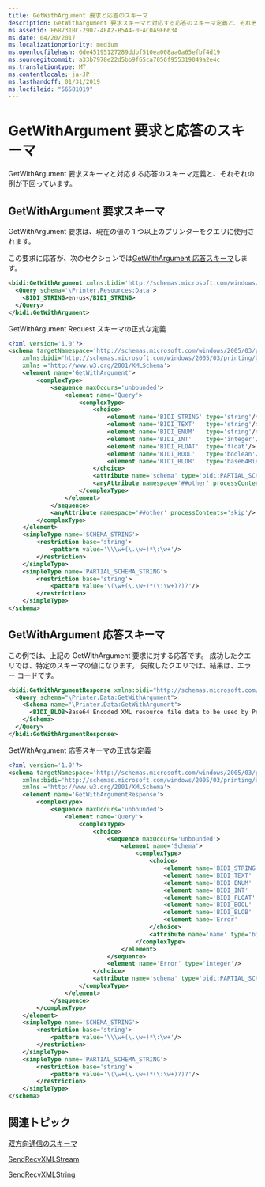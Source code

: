 ```yaml
---
title: GetWithArgument 要求と応答のスキーマ
description: GetWithArgument 要求スキーマと対応する応答のスキーマ定義と、それぞれの例が下回っています。
ms.assetid: F68731BC-2907-4FA2-B5A4-0FAC0A9F663A
ms.date: 04/20/2017
ms.localizationpriority: medium
ms.openlocfilehash: 6de45195127289ddbf510ea008aa0a65efbf4d19
ms.sourcegitcommit: a33b7978e22d5bb9f65ca7056f955319049a2e4c
ms.translationtype: MT
ms.contentlocale: ja-JP
ms.lasthandoff: 01/31/2019
ms.locfileid: "56581019"
---
```

# <a name="getwithargument-request-and-response-schemas"></a>GetWithArgument 要求と応答のスキーマ


GetWithArgument 要求スキーマと対応する応答のスキーマ定義と、それぞれの例が下回っています。

## <a name="getwithargument-request-schema"></a>GetWithArgument 要求スキーマ


GetWithArgument 要求は、現在の値の 1 つ以上のプリンターをクエリに使用されます。

この要求に応答が、次のセクションでは[GetWithArgument 応答スキーマ](#getwithargument-response-schema)します。

```xml
<bidi:GetWithArgument xmlns:bidi='http://schemas.microsoft.com/windows/2005/03/printing/bidi'>
  <Query schema='\Printer.Resources:Data'>
    <BIDI_STRING>en-us</BIDI_STRING>
  </Query>
</bidi:GetWithArgument>
```

GetWithArgument Request スキーマの正式な定義

```xml
<?xml version='1.0'?>  
<schema targetNamespace='http://schemas.microsoft.com/windows/2005/03/printing/bidi'  
    xmlns:bidi='http://schemas.microsoft.com/windows/2005/03/printing/bidi'   
    xmlns ='http://www.w3.org/2001/XMLSchema'>  
    <element name='GetWithArgument'>  
        <complexType>  
            <sequence maxOccurs='unbounded'>  
                <element name='Query'>  
                    <complexType>  
                        <choice>  
                            <element name='BIDI_STRING' type='string'/>  
                            <element name='BIDI_TEXT'   type='string'/>  
                            <element name='BIDI_ENUM'   type='string'/>  
                            <element name='BIDI_INT'    type='integer'/>  
                            <element name='BIDI_FLOAT'  type='float'/>  
                            <element name='BIDI_BOOL'   type='boolean'/>  
                            <element name='BIDI_BLOB'   type='base64Binary'/>  
                        </choice>  
                        <attribute name='schema' type='bidi:PARTIAL_SCHEMA_STRING' use='required'/>  
                        <anyAttribute namespace='##other' processContents='skip'/>  
                    </complexType>  
                </element>  
            </sequence>  
            <anyAttribute namespace='##other' processContents='skip'/>  
        </complexType>  
    </element>  
    <simpleType name='SCHEMA_STRING'>  
        <restriction base='string'>  
            <pattern value='\\\w+(\.\w+)*\:\w+'/>  
        </restriction>  
    </simpleType>  
    <simpleType name='PARTIAL_SCHEMA_STRING'>  
        <restriction base='string'>  
            <pattern value='\(\w+(\.\w+)*(\:\w+)?)?'/>  
        </restriction>  
    </simpleType>   
</schema>
```

## <a name="getwithargument-response-schema"></a>GetWithArgument 応答スキーマ

この例では、上記の GetWithArgument 要求に対する応答です。 成功したクエリでは、特定のスキーマの値になります。 失敗したクエリでは、結果は、エラー コードです。

```xml
<bidi:GetWithArgumentResponse xmlns:bidi="http://schemas.microsoft.com/windows/2005/03/printing/bidi">
  <Query schema="\Printer.Data:GetWithArgument">
    <Schema name="\Printer.Data:GetWithArgument">
      <BIDI_BLOB>Base64 Encoded XML resource file data to be used by Print Config<BIDI_BLOB>
    </Schema>
  </Query>
</bidi:GetWithArgumentResponse>
```

GetWithArgument 応答スキーマの正式な定義

```xml
<?xml version='1.0'?>  
<schema targetNamespace='http://schemas.microsoft.com/windows/2005/03/printing/bidi'  
    xmlns:bidi='http://schemas.microsoft.com/windows/2005/03/printing/bidi'   
    xmlns ='http://www.w3.org/2001/XMLSchema'>  
    <element name='GetWithArgumentResponse'>  
        <complexType>  
            <sequence maxOccurs='unbounded'>  
                <element name='Query'>  
                    <complexType>  
                        <choice>  
                            <sequence maxOccurs='unbounded'>  
                                <element name='Schema'>  
                                    <complexType>  
                                        <choice>  
                                            <element name='BIDI_STRING' type='string'/>  
                                            <element name='BIDI_TEXT'   type='string'/>  
                                            <element name='BIDI_ENUM'   type='string'/>  
                                            <element name='BIDI_INT'    type='integer'/>  
                                            <element name='BIDI_FLOAT'  type='float'/>  
                                            <element name='BIDI_BOOL'   type='boolean'/>  
                                            <element name='BIDI_BLOB'   type='base64Binary'/>  
                                            <element name='Error'       type='integer'/>  
                                        </choice>  
                                        <attribute name='name' type='bidi:SCHEMA_STRING' use='required'/>  
                                    </complexType>  
                                </element>  
                            </sequence>  
                            <element name='Error' type='integer'/>  
                        </choice>  
                        <attribute name='schema' type='bidi:PARTIAL_SCHEMA_STRING' use='required'/>  
                    </complexType>  
                </element>  
            </sequence>  
        </complexType>  
    </element>  
    <simpleType name='SCHEMA_STRING'>  
        <restriction base='string'>  
            <pattern value='\\\w+(\.\w+)*\:\w+'/>  
        </restriction>  
    </simpleType>  
    <simpleType name='PARTIAL_SCHEMA_STRING'>  
        <restriction base='string'>  
            <pattern value='\(\w+(\.\w+)*(\:\w+)?)?'/>  
        </restriction>  
    </simpleType>    
</schema>
```

## <a name="related-topics"></a>関連トピック

[双方向通信のスキーマ](bidirectional-communication-schema.md)  

[SendRecvXMLStream](https://docs.microsoft.com/windows-hardware/drivers/ddi/content/bidispl/nf-bidispl-ibidispl2-sendrecvxmlstream)  

[SendRecvXMLString](https://docs.microsoft.com/windows-hardware/drivers/ddi/content/bidispl/nf-bidispl-ibidispl2-sendrecvxmlstring)  

